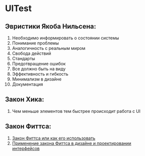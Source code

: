 # UITest
## Эвристики Якоба Нильсена:
1.  Необходимо информировать о состоянии системы
2.  Понимание проблемы
3.  Аналогичность с реальным миром
4.  Свобода действий
5.  Стандарты
6.  Предотвращение ошибок
7.  Все должно быть на виду
8.  Эффективность и гибкость
9.  Минимализм в дизайне
10. Документация
## Закон Хика:
1.  Чем меньше элементов тем быстрее происходит работа с UI
## Закон Фиттса:
1.  [Закон Фиттса или как его использовать](https://habr.com/post/247257/ "Habr")
2.  [Применение закона Фиттса в дизайне и проектировании интерфейсов](https://askusers.ru/blog/pravila/zakon-fittsa-v-proektirovanii-interfeysov/ "Askusers")

